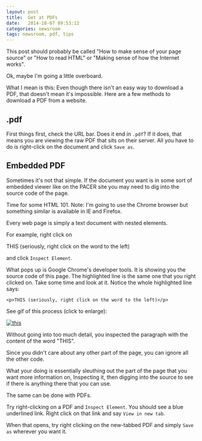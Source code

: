 ```yaml
---
layout: post
title:  Get at PDFs
date:   2014-10-07 09:53:12
categories: newsroom
tags: newsroom, pdf, tips
---
```


This post should probably be called "How to make sense of your page source" or "How to read HTML" or "Making sense of how the Internet works".

Ok, maybe I'm going a little overboard.

What I mean is this: Even though there isn't an easy way to download a PDF, that doesn't mean it's impossible. Here are a few methods to download a PDF from a website.

## .pdf

First things first, check the URL bar. Does it end in `.pdf`? If it does, that means you are viewing the raw PDF that sits on their server. All you have to do is right-click on the document and click `Save as`.

## Embedded PDF

Sometimes it's not that simple. If the document you want is in some sort of embedded viewer like on the PACER site you may need to dig into the source code of the page.

Time for some HTML 101. Note: I'm going to use the Chrome browser but something similar is available in IE and Firefox.

Every web page is simply a text document with nested elements.

For example, right click on

THIS (seriously, right click on the word to the left)

and click `Inspect Element`.

What pops up is Google Chrome's developer tools. It is showing you the source code of this page. The highlighted line is the same one that you right clicked on. Take some time and look at it.
Notice the whole highlighted line says:

```
<p>THIS (seriously, right click on the word to the left)</p>
```

See gif of this process (click to enlarge):

[![this](https://cloud.githubusercontent.com/assets/4853944/4548357/63583ce8-4e54-11e4-98cc-12326077e5d6.gif)](https://cloud.githubusercontent.com/assets/4853944/4548357/63583ce8-4e54-11e4-98cc-12326077e5d6.gif)

Without going into too much detail, you inspected the paragraph with the content of the word "THIS".

Since you didn't care about any other part of the page, you can ignore all the other code.

What your doing is essentially sleuthing out the part of the page that you want more information on, Inspecting it, then digging into the source to see if there is anything there that you can use.

The same can be done with PDFs.

Try right-clicking on a PDF and `Inspect Element`. You should see a blue underlined link. Right click on that link and say `View in new tab`.

When that opens, try right clicking on the new-tabbed PDF and simply `Save as` wherever you want it.
